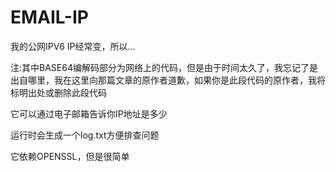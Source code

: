 # EMAIL-IP
我的公网IPV6 IP经常变，所以...

注:其中BASE64编解码部分为网络上的代码，但是由于时间太久了，我忘记了是出自哪里，我在这里向那篇文章的原作者道歉，如果你是此段代码的原作者，我将标明出处或删除此段代码

它可以通过电子邮箱告诉你IP地址是多少

运行时会生成一个log.txt方便排查问题

它依赖OPENSSL，但是很简单
